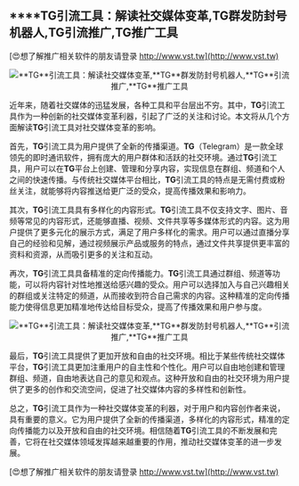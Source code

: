 ## ****TG**引流工具：解读社交媒体变革,**TG**群发防封号机器人,**TG**引流推广,**TG**推广工具**

[😍想了解推广相关软件的朋友请登录 http://www.vst.tw](http://www.vst.tw)

 <center><img src="https://vst.tw/MP4/tuiguang/png/1.png" alt="**TG**引流工具：解读社交媒体变革,**TG**群发防封号机器人,**TG**引流推广,**TG**推广工具"></center>

近年来，随着社交媒体的迅猛发展，各种工具和平台层出不穷。其中，**TG**引流工具作为一种创新的社交媒体变革利器，引起了广泛的关注和讨论。本文将从几个方面解读**TG**引流工具对社交媒体变革的影响。

首先，**TG**引流工具为用户提供了全新的传播渠道。**TG**（Telegram）是一款全球领先的即时通讯软件，拥有庞大的用户群体和活跃的社交环境。通过**TG**引流工具，用户可以在**TG**平台上创建、管理和分享内容，实现信息在群组、频道和个人之间的快速传播。与传统社交媒体平台相比，**TG**引流工具的特点是无需付费或粉丝关注，就能够将内容推送给更广泛的受众，提高传播效果和影响力。

其次，**TG**引流工具具有多样化的内容形式。**TG**引流工具不仅支持文字、图片、音频等常见的内容形式，还能够直播、视频、文件共享等多媒体形式的内容。这为用户提供了更多元化的展示方式，满足了用户多样化的需求。用户可以通过直播分享自己的经验和见解，通过视频展示产品或服务的特点，通过文件共享提供更丰富的资料和资源，从而吸引更多的关注和互动。

再次，**TG**引流工具具备精准的定向传播能力。**TG**引流工具通过群组、频道等功能，可以将内容针对性地推送给感兴趣的受众。用户可以选择加入与自己兴趣相关的群组或关注特定的频道，从而接收到符合自己需求的内容。这种精准的定向传播能力使得信息更加精准地传达给目标受众，提高了传播效果和用户参与度。

 <center><img src="https://vst.tw/MP4/tuiguang/png/8.png" alt="**TG**引流工具：解读社交媒体变革,**TG**群发防封号机器人,**TG**引流推广,**TG**推广工具"></center>

最后，**TG**引流工具提供了更加开放和自由的社交环境。相比于某些传统社交媒体平台，**TG**引流工具更加注重用户的自主性和个性化。用户可以自由地创建和管理群组、频道，自由地表达自己的意见和观点。这种开放和自由的社交环境为用户提供了更多的创作和交流空间，促进了社交媒体内容的多样性和创新性。

总之，**TG**引流工具作为一种社交媒体变革的利器，对于用户和内容创作者来说，具有重要的意义。它为用户提供了全新的传播渠道，多样化的内容形式，精准的定向传播能力以及开放和自由的社交环境。相信随着**TG**引流工具的不断发展和完善，它将在社交媒体领域发挥越来越重要的作用，推动社交媒体变革的进一步发展。

[😍想了解推广相关软件的朋友请登录 http://www.vst.tw](http://www.vst.tw)



